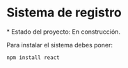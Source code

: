 <h1>Sistema de registro</h1>
* Estado del proyecto: En construcción.

Para instalar el sistema debes poner:

```npm install react```
